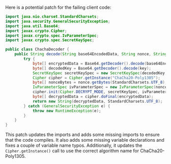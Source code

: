 Here is a potential patch for the failing client code:
```java
import java.nio.charset.StandardCharsets;
import java.security.GeneralSecurityException;
import java.util.Base64;
import javax.crypto.Cipher;
import javax.crypto.spec.IvParameterSpec;
import javax.crypto.spec.SecretKeySpec;

public class ChachaDecoder {
    public String decode(String base64EncodedData, String nonce, String key) {
        try {
            byte[] encryptedData = Base64.getDecoder().decode(base64EncodedData);
            byte[] decodedKey = Base64.getDecoder().decode(key);
            SecretKeySpec secretKeySpec = new SecretKeySpec(decodedKey, 0, decodedKey.length, "ChaCha20");
            Cipher cipher = Cipher.getInstance("ChaCha20-Poly1305");
            byte[] nonceBytes = nonce.getBytes(StandardCharsets.UTF_8);
            IvParameterSpec ivParameterSpec = new IvParameterSpec(nonceBytes);
            cipher.init(Cipher.DECRYPT_MODE, secretKeySpec, ivParameterSpec);
            byte[] decryptedData = cipher.doFinal(encryptedData);
            return new String(decryptedData, StandardCharsets.UTF_8);
        } catch (GeneralSecurityException e) {
            throw new RuntimeException(e);
        }
    }
}
```
This patch updates the imports and adds some missing imports to ensure that the code compiles. It also adds some missing variable declarations and fixes a couple of variable name typos. Additionally, it updates the `Cipher.getInstance()` call to use the correct algorithm name for ChaCha20-Poly1305.